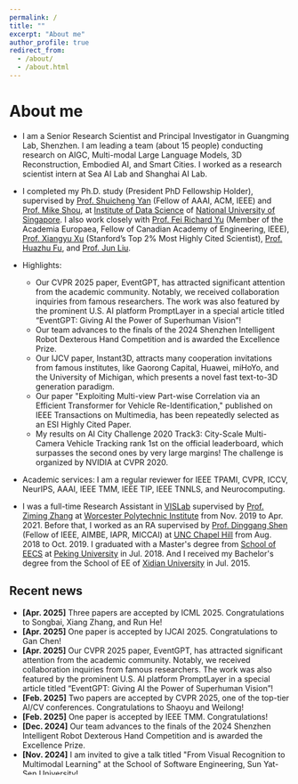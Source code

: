 ```yaml
---
permalink: /
title: ""
excerpt: "About me"
author_profile: true
redirect_from: 
  - /about/
  - /about.html
---
```

# <i class="fa fa-cog fa-spin fa-fw"></i> About me #

* I am a Senior Research Scientist and Principal Investigator in Guangming Lab, Shenzhen. I am leading a team (about 15 people) conducting research on AIGC, Multi-modal Large Language Models, 3D Reconstruction, Embodied AI, and Smart Cities. I worked as a research scientist intern at Sea AI Lab and Shanghai AI Lab.

<!-- Full-time researchers, visiting students and remote cooperations are very welcome! -->


* I completed my Ph.D. study (President PhD Fellowship Holder), supervised by [Prof. Shuicheng Yan](https://scholar.google.com.hk/citations?user=DNuiPHwAAAAJ&hl=zh-CN) (Fellow of AAAI, ACM, IEEE) and [Prof. Mike Shou](https://sites.google.com/view/showlab), at [Institute of Data Science](https://ids.nus.edu.sg/) of [National University of Singapore](https://nus.edu.sg/). I also work closely with [Prof. Fei Richard Yu](https://scholar.google.ca/citations?user=zuGMGBoAAAAJ&hl=en) (Member of the Academia Europaea, Fellow of Canadian Academy of Engineering, IEEE), [Prof. Xiangyu Xu](https://scholar.google.com/citations?user=Ec5Biz4AAAAJ&hl=zh-CN) (Stanford’s Top 2% Most Highly Cited Scientist), [Prof. Huazhu Fu](https://hzfu.github.io),  and [Prof. Jun Liu](https://istd.sutd.edu.sg/people/faculty/liu-jun).

* Highlights:
  * Our CVPR 2025 paper, EventGPT, has attracted significant attention from the academic community. Notably, we received collaboration inquiries from famous researchers. The work was also featured by the prominent U.S. AI platform PromptLayer in a special article titled “EventGPT: Giving AI the Power of Superhuman Vision”!
  * Our team advances to the finals of the 2024 Shenzhen Intelligent Robot Dexterous Hand Competition and is awarded the Excellence Prize.
  * Our IJCV paper, Instant3D, attracts many cooperation invitations from famous institutes, like Gaorong Capital, Huawei, miHoYo, and the University of Michigan, which presents a novel fast text-to-3D generation paradigm.
  * Our paper "Exploiting Multi-view Part-wise Correlation via an Efficient Transformer for Vehicle Re-Identification," published on IEEE Transactions on Multimedia, has been repeatedly selected as an ESI Highly Cited Paper.
  * My results on AI City Challenge 2020 Track3: City-Scale Multi-Camera Vehicle Tracking rank 1st on the official leaderboard, which surpasses the second ones by very large margins! The challenge is organized by NVIDIA at CVPR 2020.

* Academic services: I am a regular reviewer for IEEE TPAMI, CVPR, ICCV, NeurIPS, AAAI, IEEE TMM, IEEE TIP, IEEE TNNLS, and Neurocomputing.

* I was a full-time Research Assistant in [VISLab](https://zhang-vislab.github.io) supervised by [Prof. Ziming Zhang](https://zhang-vislab.github.io/people/) at [Worcester Polytechnic Institute](https://www.wpi.edu) from Nov. 2019 to Apr. 2021. Before that, I worked as an RA supervised by [Prof. Dinggang Shen](https://scholar.google.com/citations?user=v6VYQC8AAAAJ&hl=zh-CN) (Fellow of IEEE, AIMBE, IAPR, MICCAI) at [UNC Chapel Hill](https://www.unc.edu) from Aug. 2018 to Oct. 2019. I graduated with a Master's degree from [School of EECS](https://eecs.pku.edu.cn/Home/HOME.htm) at [Peking University](http://english.pku.edu.cn) in Jul. 2018. And I received my Bachelor's degree from the School of EE of [Xidian University](https://en.xidian.edu.cn/index.htm) in Jul. 2015. 

## <i class="fa fa-fw fa-rss "></i> Recent news ##

<ul style="width: auto; height: 300px; overflow: auto">

  <li> <b>[Apr. 2025]</b> Three papers are accepted by ICML 2025. Congratulations to Songbai, Xiang Zhang, and Run He!
    
  <li> <b>[Apr. 2025]</b> One paper is accepted by IJCAI 2025. Congratulations to Gan Chen!
  
  <li> <b>[Apr. 2025]</b> Our CVPR 2025 paper, EventGPT, has attracted significant attention from the academic community. Notably, we received collaboration inquiries from famous researchers. The work was also featured by the prominent U.S. AI platform PromptLayer in a special article titled “EventGPT: Giving AI the Power of Superhuman Vision”!
    
  <li> <b>[Feb. 2025]</b> Two papers are accepted by CVPR 2025, one of the top-tier AI/CV conferences. Congratulations to Shaoyu and Weilong!

  <li> <b>[Feb. 2025]</b> One paper is accepted by IEEE TMM. Congratulations!
    
  <li> <b>[Dec. 2024]</b> Our team advances to the finals of the 2024 Shenzhen Intelligent Robot Dexterous Hand Competition and is awarded the Excellence Prize.

  <li> <b>[Nov. 2024]</b> I am invited to give a talk titled "From Visual Recognition to Multimodal Learning" at the School of Software Engineering, Sun Yat-Sen University!
  
  <li> <b>[Jul. 2024]</b> I start my career journey as a Full Professor and PI at Guangming Lab, Shenzhen.</li>

  <li> <b>[May. 2024]</b> I successfully passed my Ph.D. defense and received my certificate!</li>
  
  <li> <b>[Apr. 2024]</b> My paper "Instant3D: Instant Text-to-3D Generation" is accepted by International Journal of Computer Vision.</li>

  <li> <b>[Feb. 2024]</b> I received many cooperation invitations from famous industrial institutes, like Gaorong Capital and Huawei, after we proposed a novel fast text-to-3D generation paradigm in our manuscript "Instant3D: Instant Text-to-3D Generation".</li>
  
  <li> <b>[Jan. 2024]</b> I am very pleased to give an invited talk, hosted by Prof. Hehe Fan, about 3D AIGC at School of Computer Science, Zhejiang University, Hangzhou.</li>

  <li> <b>[Nov. 2023]</b> My paper "EDR-FER: Discriminative and Robust Representation Learning for Facial Expression Recognition" is accepted by IEEE Transactions on Multimedia.</li>
  
  <li> <b>[Oct. 2023]</b> My paper "Exploiting Multi-view Part-wise Correlation via an Efficient Transformer for Vehicle Re-Identification" published on IEEE Transactions on Multimedia has been selected as <b>ESI Highly Cited Papers</b> several times.</li>
  
  <li> <b>[Apr. 2023]</b> Our paper "FakePoI: A Large-scale Fake Person of Interest Video Detection Benchmark and a Strong Baseline" is accepted by IEEE Transactions on CSVT.</li>
  
  <li> <b>[Jun. 2022]</b> I am very pleased to give an invited online talk about Facial Expression Recognition at School of Science, Harbin Institute of Technology, Shenzhen.</li>
  
  <li> <b>[Dec. 2021]</b> My paper "Exploiting Multi-view Part-wise Correlation via an Efficient Transformer for Vehicle Re-Identification" is accepted by IEEE Transactions on Multimedia.</li>
  
  <li> <b>[Jul. 2021]</b> My paper "Self-supervised Geometric Features Discovery with Interpretable Attention for Vehicle Re-Identification and Beyond" is accepted by ICCV 2021 as a poster paper!</li>
  
  <li> <b>[Apr. 2021]</b> I complete my RA work at WPI!</li>
 
  <li> <b>[Mar. 2021]</b> I am awarded a four-year's PhD fellowship from National University of Singapore!</li>
 
  <li> <b>[Oct. 2020]</b> Two papers are accepted by ICPR 2020!</li>
  
  <li> <b>[Aug. 2020]</b> The video demo of my MTMC results on <a href="https://www.aicitychallenge.org">AI City Challenge 2020</a> is <a href="https://youtu.be/ZR69HMsASqc">here</a>!</li>
  
  <li> <b>[Jul. 2020]</b> Our paper on "3D LiDAR Odometry Estimation" has been accepted for presentation at the ACM Multimedia 2020 conference!</li>
  
  <li> <b>[Jun. 2020]</b> My results on <a href="https://www.aicitychallenge.org">AI City Challenge 2020</a> Track3: City-Scale Multi-Camera Vehicle Tracking rank 1st on the official leaderboard, which surpasses the second ones by very large margins! Please check <a href="https://ming1993li.github.io/images/AiCityChallenge2020_Track3.jpg">the screenshot of the ranking results</a>!</li>
  
  <li> <b>[Nov. 2019]</b> I start my research work on person/vehicle re-identification at Worcester Polytechnic Institute in MA, US.</li>
  
  <li> <b>[Aug. 2018]</b> I start my RA work on medical image processing at UNC-Chapel Hill in NC, US.</li>
    
  <li> <b>[Jul. 2018]</b> I complete my Master study in Peking University successfully!</li>
</ul>
